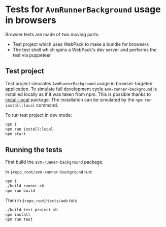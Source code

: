 # Tests for `AvmRunnerBackground` usage in browsers

Browser tests are made of two moving parts:

-   Test project which uses WebPack to make a bundle for browsers
-   The test shell which spins a WebPack's dev server and performs the test via puppeteer

## Test project

Test project simulates `AvmRunnerBackground` usage in browser-targeted application. To simulate full development cycle `avm-runner-background` is installed locally as if it was taken from npm. This is possible thanks to [install-local](https://github.com/nicojs/node-install-local) package. The installation can be simulated by the `npm run install:local` command.

To run test project in dev mode:

```bash
npm i
npm run install:local
npm start
```

## Running the tests

First build the `avm-runner-background` package.

In `$repo_root/avm-runner-background` run:

```bash
npm i
./build_runner.sh
npm run build
```

Then in `$repo_root/tests/web` run:

```bash
./build_test_project.sh
npm install
npm run test
```
